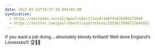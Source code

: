 ```yaml
---
date: 2022-07-31T19:37:18.893+01:00
syndication:
  - https://mastodon.social/@paulrobertlloyd/108743420450373098
  - https://twitter.com/paulrobertlloyd/status/1553812996727644162
---
```


If you want a job doing… absolutely bloody brilliant! Well done England’s Lionesses!!! 🏆🦁🏴󠁧󠁢󠁥󠁮󠁧󠁿
